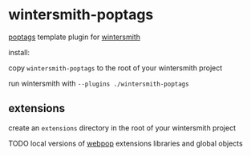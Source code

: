 wintersmith-poptags
===================

[poptags](https://github.com/webpop/poptags) template plugin for [wintersmith](https://github.com/jnordberg/wintersmith)

install:

copy `wintersmith-poptags` to the root of your wintersmith project

run wintersmith with `--plugins ./wintersmith-poptags`

## extensions

create an `extensions` directory in the root of your wintersmith project

TODO local versions of [webpop](http://www.webpop.com/) extensions libraries and global objects

	
